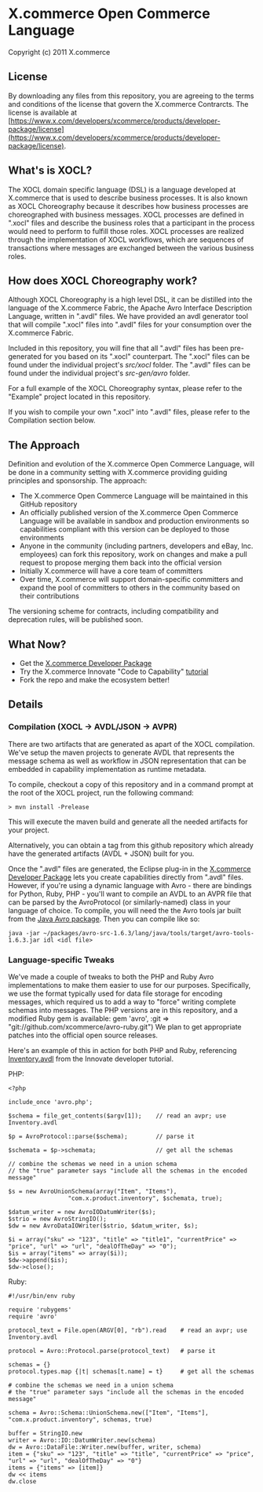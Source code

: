 # X.commerce Open Commerce Language

Copyright (c) 2011 X.commerce

## License

By downloading any files from this repository, you are agreeing to the terms and conditions of the license that govern the X.commerce Contrarcts.  The license is available at [https://www.x.com/developers/xcommerce/products/developer-package/license](https://www.x.com/developers/xcommerce/products/developer-package/license).

## What's is XOCL?

The XOCL domain specific language (DSL) is a language developed at X.commerce that is used to describe business processes.  It is also known as XOCL Choreography because it describes how business processes are choreographed with business messages.  XOCL processes are defined in ".xocl" files and describe the business roles that a participant in the process would need to perform to fulfill those roles.  XOCL processes are realized through the implementation of XOCL workflows, which are sequences of transactions where messages are exchanged between the various business roles. 


## How does XOCL Choreography work?

Although XOCL Choreography is a high level DSL, it can be distilled into the language of the X.commerce Fabric, the Apache Avro Interface Description Language, written in ".avdl" files.  We have provided an avdl generator tool that will compile ".xocl" files into ".avdl" files for your consumption over the X.commerce Fabric.

Included in this repository, you will fine that all ".avdl" files has been pre-generated for you based on its ".xocl" counterpart.  The ".xocl" files can be found under the individual project's _src/xocl_ folder.  The ".avdl" files can be found under the individual project's _src-gen/avro_ folder.

For a full example of the XOCL Choreography syntax, please refer to the "Example" project located in this repository.

If you wish to compile your own ".xocl" into ".avdl" files, please refer to the Compilation section below.

## The Approach

Definition and evolution of the X.commerce Open Commerce Language, will be done in a community setting with X.commerce providing guiding principles and sponsorship.  The approach:

* The X.commerce Open Commerce Language will be maintained in this GitHub repository
* An officially published version of the X.commerce Open Commerce Language will be available in sandbox and production environments so capabilities compliant with this version can be deployed to those environments
* Anyone in the community (including partners, developers and eBay, Inc. employees) can fork this repository, work on changes and make a pull request to propose merging them back into the official version
* Initially X.commerce will have a core team of committers
* Over time, X.commerce will support domain-specific committers and expand the pool of committers to others in the community based on their contributions

The versioning scheme for contracts, including compatibility and deprecation rules, will be published soon.

## What Now?

* Get the [X.commerce Developer Package](https://www.x.com/fabric-download)
* Try the X.commerce Innovate "Code to Capability" [tutorial](https://github.com/xcommerce/innovate-developer-demo)
* Fork the repo and make the ecosystem better!

## Details

### Compilation (XOCL -> AVDL/JSON -> AVPR)

There are two artifacts that are generated as apart of the XOCL compilation.  We've setup the maven projects to generate AVDL that represents the message schema as well as workflow in JSON representation that can be embedded in capability implementation as runtime metadata.

To compile, checkout a copy of this repository and in a command prompt at the root of the XOCL project, run the following command:

    > mvn install -Prelease

This will execute the maven build and generate all the needed artifacts for your project.

Alternatively, you can obtain a tag from this github repository which already have the generated artifacts (AVDL + JSON) built for you.

Once the ".avdl" files are generated, the Eclipse plug-in in the [X.commerce Developer Package](https://www.x.com/fabric-download) lets you create capabilities directly from ".avdl" files.  However, if you're using a dynamic language with Avro - there are bindings for Python, Ruby, PHP - you'll want to compile an AVDL to an AVPR file that can be parsed by the AvroProtocol (or similarly-named) class in your language of choice.  To compile, you will need the the Avro tools jar built from the [Java Avro package](http://www.apache.org/dyn/closer.cgi/avro/).  Then you can compile like so:

    java -jar ~/packages/avro-src-1.6.3/lang/java/tools/target/avro-tools-1.6.3.jar idl <idl file>

### Language-specific Tweaks

We've made a couple of tweaks to both the PHP and Ruby Avro implementations to make them easier to use for our purposes.  Specifically, we use the format typically used for data file storage for encoding messages, which required us to add a way to "force" writing complete schemas into messages.  The PHP versions are in this repository, and a modified Ruby gem is available:
    gem 'avro', :git => "git://github.com/xcommerce/avro-ruby.git")
We plan to get appropriate patches into the official open source releases.

Here's an example of this in action for both PHP and Ruby, referencing [Inventory.avdl](https://github.com/xcommerce/innovate-developer-demo/blob/master/Inventory.avdl) from the Innovate developer tutorial.

PHP:

    <?php

    include_once 'avro.php';

    $schema = file_get_contents($argv[1]);    // read an avpr; use Inventory.avdl

    $p = AvroProtocol::parse($schema);        // parse it

    $schemata = $p->schemata;                 // get all the schemas

    // combine the schemas we need in a union schema
    // the "true" parameter says "include all the schemas in the encoded message"

    $s = new AvroUnionSchema(array("Item", "Items"),
    			     "com.x.product.inventory", $schemata, true);

    $datum_writer = new AvroIODatumWriter($s);
    $strio = new AvroStringIO();
    $dw = new AvroDataIOWriter($strio, $datum_writer, $s);

    $i = array("sku" => "123", "title" => "title1", "currentPrice" => "price", "url" => "url", "dealOfTheDay" => "0");
    $is = array("items" => array($i));
    $dw->append($is);
    $dw->close();


Ruby:

    #!/usr/bin/env ruby

    require 'rubygems'
    require 'avro'

    protocol_text = File.open(ARGV[0], "rb").read    # read an avpr; use Inventory.avdl

    protocol = Avro::Protocol.parse(protocol_text)   # parse it

    schemas = {}
    protocol.types.map {|t| schemas[t.name] = t}     # get all the schemas

    # combine the schemas we need in a union schema
    # the "true" parameter says "include all the schemas in the encoded message"

    schema = Avro::Schema::UnionSchema.new(["Item", "Items"], "com.x.product.inventory", schemas, true)

    buffer = StringIO.new
    writer = Avro::IO::DatumWriter.new(schema)
    dw = Avro::DataFile::Writer.new(buffer, writer, schema)
    item = {"sku" => "123", "title" => "title", "currentPrice" => "price", "url" => "url", "dealOfTheDay" => "0"}
    items = {"items" => [item]}
    dw << items
    dw.close

